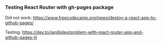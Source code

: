 ### Testing React Router with gh-pages package
Did not work: https://www.freecodecamp.org/news/deploy-a-react-app-to-github-pages/

Testing: https://dev.to/janjibdev/problem-with-react-router-app-and-github-pages-lij 